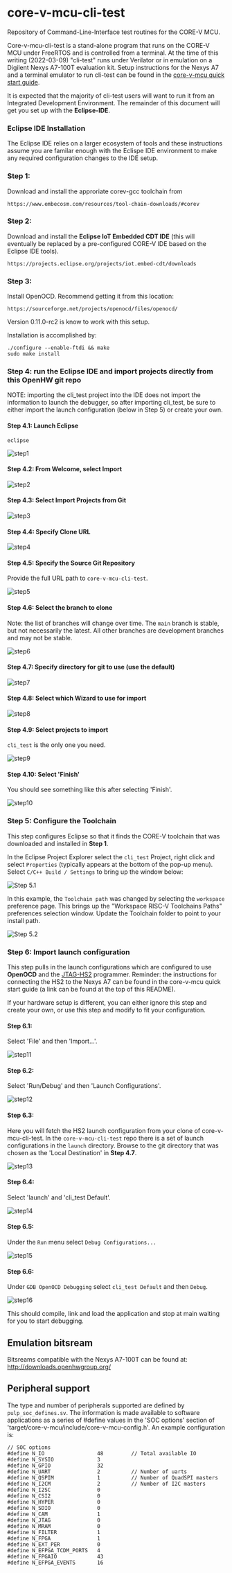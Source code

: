 # core-v-mcu-cli-test
Repository of Command-Line-Interface test routines for the CORE-V MCU.

Core-v-mcu-cli-test is a stand-alone program that runs on the CORE-V MCU under FreeRTOS and is controlled from a terminal.
At the time of this writing (2022-03-09) "cli-test" runs under Verilator or in emulation on a Digilent Nexys A7-100T evaluation kit.
Setup instructions for the Nexys A7 and a terminal emulator to run cli-test can be found in the [core-v-mcu quick start guide](https://github.com/MikeOpenHWGroup/core-v-mcu/blob/qsg/emulation/quickstart/README.md).

It is expected that the majority of cli-test users will want to run it from an Integrated Development Environment.
The remainder of this document will get you set up with the **Eclipse-IDE**.

### Eclipse IDE Installation
The Eclipse IDE relies on a larger ecosystem of tools and these instructions assume you are familar enough with the Eclispe IDE environment to make any required configuration changes to the IDE setup.

### Step 1:
Download and install the approriate corev-gcc toolchain from
~~~
https://www.embecosm.com/resources/tool-chain-downloads/#corev
~~~

### Step 2:
Download and install the **Eclipse IoT Embedded CDT IDE** (this will eventually be replaced by a pre-configured CORE-V IDE based on the Eclipse IDE tools).  
~~~
https://projects.eclipse.org/projects/iot.embed-cdt/downloads
~~~

### Step 3:
Install OpenOCD.  Recommend getting it from this location:
~~~
https://sourceforge.net/projects/openocd/files/openocd/
~~~
Version 0.11.0-rc2 is know to work with this setup.

Installation is accomplished by:
~~~
./configure --enable-ftdi && make
sudo make install
~~~

### Step 4: run the Eclipse IDE and import projects directly from this OpenHW git repo

NOTE: importing the cli_test project into the IDE does not import the information to launch the debugger, so after importing cli_test, be sure to either import the launch configuration (below in Step 5) or create your own.

#### Step 4.1: Launch Eclipse
~~~
eclipse
~~~
![step1](./images/1-IDE-Launcher.png)

#### Step 4.2: From Welcome, select Import
![step2](./images/2-Welcome.png)

#### Step 4.3: Select Import Projects from Git

![step3](./images/3-Import.png)

#### Step 4.4: Specify Clone URL

![step4](./images/4-ImportFromGit.png)

#### Step 4.5: Specify the Source Git Repository
Provide the full URL path to `core-v-mcu-cli-test`.

![step5](./images/5-RepoName.png)

#### Step 4.6: Select the branch to clone
Note: the list of branches will change over time.
The `main` branch is stable, but not necessarily the latest.
All other branches are development branches and may not be stable.

![step6](./images/6-BranchName.png)

#### Step 4.7: Specify directory for git to use (use the default)

![step7](./images/7-LocalDestination.png)

#### Step 4.8: Select which Wizard to use for import

![step8](./images/8-SelectWizard.png)

#### Step 4.9: Select projects to import
`cli_test` is the only one you need.

![step9](./images/9-ImportProjects.png)

#### Step 4.10: Select 'Finish'
You should see something like this after selecting 'Finish'.

![step10](./images/10-ProjectsAreSetup.png)

### Step 5: Configure the Toolchain
This step configures Eclipse so that it finds the CORE-V toolchain that was downloaded and installed in **Step 1**.

In the Eclipse Project Explorer select the `cli_test` Project, right click and select `Properties` (typically appears at the bottom of the pop-up menu).
Select `C/C++ Build / Settings` to bring up the window below:

![Step 5.1](./images/5p1-Properties_for_cli_test.png)

In this example, the `Toolchain path` was changed by selecting the `workspace` preference page.
This brings up the "Workspace RISC-V Toolchains Paths" preferences selection window.
Update the Toolchain folder to point to your install path.

![Step 5.2](./images/5p2-WorkspaceRISC-VToolchainsPaths.png)

### Step 6: Import launch configuration

This step pulls in the launch configurations which are configured to use **OpenOCD** and the [JTAG-HS2](https://digilent.com/shop/jtag-hs2-programming-cable/) programmer.
Reminder: the instructions for connecting the HS2 to the Nexys A7 can be found in the core-v-mcu quick start guide (a link can be found at the top of this README).

If your hardware setup is different, you can either ignore this step and create your own, or use this step and modify to fit your configuration.

#### Step 6.1:
Select 'File' and then 'Import...'.

![step11](./images/11-ImportLaunch.png)

#### Step 6.2:
Select 'Run/Debug' and then 'Launch Configurations'.

![step12](./images/12-SelectLaunchConfig.png)

#### Step 6.3:
Here you will fetch the HS2 launch configuration from your clone of core-v-mcu-cli-test.
In the `core-v-mcu-cli-test` repo there is a set of launch configurations in the `launch` directory.
Browse to the git directory that was chosen as the 'Local Destination' in **Step 4.7**.

![step13](./images/13-ImportLaunchConfigurations.png)

#### Step 6.4:
Select 'launch' and 'cli_test Default'.

![step14](./images/14-SelectLaunchConfigurations.png)

#### Step 6.5:
Under the `Run` menu select `Debug Configurations...`

![step15](./images/15-DebugConfig.png)

#### Step 6.6:
Under `GDB OpenOCD Debugging` select `cli_test Default` and then `Debug`.

![step16](./images/16-cli_testDefault.png)

This should compile, link and load the application and stop at main waiting for you to start debugging.


## Emulation bitsream
Bitsreams compatible with the Nexys A7-100T can be found at:
http://downloads.openhwgroup.org/

## Peripheral support
The type and number of peripherals supported are defined by `pulp_soc_defines.sv`.
The information is made available to software applications as a series of #define values in the 'SOC options' section of 'target/core-v-mcu/include/core-v-mcu-config.h'.
An example configuration is:
~~~
// SOC options
#define N_IO                 48         // Total available IO
#define N_SYSIO              3
#define N_GPIO               32
#define N_UART               2          // Number of uarts
#define N_QSPIM              1          // Number of QuadSPI masters
#define N_I2CM               2          // Number of I2C masters
#define N_I2SC               0
#define N_CSI2               0
#define N_HYPER              0
#define N_SDIO               0
#define N_CAM                1
#define N_JTAG               0
#define N_MRAM               0
#define N_FILTER             1
#define N_FPGA               1
#define N_EXT_PER            0
#define N_EFPGA_TCDM_PORTS   4
#define N_FPGAIO             43
#define N_EFPGA_EVENTS       16
~~~
